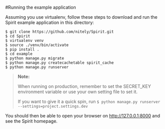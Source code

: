 #Running the example application

Assuming you use virtualenv, follow these steps to download and run the
Spirit example application in this directory:


    $ git clone https://github.com/nitely/Spirit.git
    $ cd Spirit
    $ virtualenv venv
    $ source ./venv/bin/activate
    $ pip install .
    $ cd example
    $ python manage.py migrate
	$ python manage.py createcachetable spirit_cache
    $ python manage.py runserver

> **Note:**
>
> When running on production, remember to set the SECRET_KEY environment 
> variable or use your own setting file to set it.
>
> If you want to give it a quick spin, run `$ python manage.py runserver --settings=project.settings.dev`

You should then be able to open your browser on http://127.0.0.1:8000 and
see the Spirit homepage.
